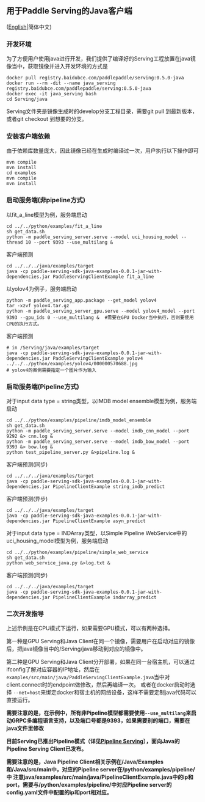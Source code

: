 ## 用于Paddle Serving的Java客户端

([English](./README.md)|简体中文)

### 开发环境

为了方便用户使用java进行开发，我们提供了编译好的Serving工程放置在java镜像当中，获取镜像并进入开发环境的方式是

```
docker pull registry.baidubce.com/paddlepaddle/serving:0.5.0-java
docker run --rm -dit --name java_serving registry.baidubce.com/paddlepaddle/serving:0.5.0-java
docker exec -it java_serving bash
cd Serving/java
```

Serving文件夹是镜像生成时的develop分支工程目录，需要git pull 到最新版本，或者git checkout 到想要的分支。

### 安装客户端依赖

由于依赖库数量庞大，因此镜像已经在生成时编译过一次，用户执行以下操作即可

```
mvn compile
mvn install
cd examples
mvn compile
mvn install
```

### 启动服务端(非pipeline方式)

以fit_a_line模型为例，服务端启动

```
cd ../../python/examples/fit_a_line
sh get_data.sh
python -m paddle_serving_server.serve --model uci_housing_model --thread 10 --port 9393 --use_multilang &
```

客户端预测

```
cd ../../../java/examples/target
java -cp paddle-serving-sdk-java-examples-0.0.1-jar-with-dependencies.jar PaddleServingClientExample fit_a_line
```

以yolov4为例子，服务端启动

```
python -m paddle_serving_app.package --get_model yolov4
tar -xzvf yolov4.tar.gz
python -m paddle_serving_server_gpu.serve --model yolov4_model --port 9393 --gpu_ids 0 --use_multilang &  #需要在GPU Docker当中执行，否则要使用CPU的执行方式。
```

客户端预测

```
# in /Serving/java/examples/target
java -cp paddle-serving-sdk-java-examples-0.0.1-jar-with-dependencies.jar PaddleServingClientExample yolov4 ../../../python/examples/yolov4/000000570688.jpg
# yolov4的案例需要指定一个图片作为输入

```

### 启动服务端(Pipeline方式)

对于input data type = string类型，以IMDB model ensemble模型为例，服务端启动

```
cd ../../python/examples/pipeline/imdb_model_ensemble
sh get_data.sh
python -m paddle_serving_server.serve --model imdb_cnn_model --port 9292 &> cnn.log &
python -m paddle_serving_server.serve --model imdb_bow_model --port 9393 &> bow.log &
python test_pipeline_server.py &>pipeline.log &
```

客户端预测(同步)

```
cd ../../../java/examples/target
java -cp paddle-serving-sdk-java-examples-0.0.1-jar-with-dependencies.jar PipelineClientExample string_imdb_predict
```

客户端预测(异步)

```
cd ../../../java/examples/target
java -cp paddle-serving-sdk-java-examples-0.0.1-jar-with-dependencies.jar PipelineClientExample asyn_predict
```


对于input data type = INDArray类型，以Simple Pipeline WebService中的uci_housing_model模型为例，服务端启动

```
cd ../../python/examples/pipeline/simple_web_service
sh get_data.sh
python web_service_java.py &>log.txt &
```

客户端预测(同步)

```
cd ../../../java/examples/target
java -cp paddle-serving-sdk-java-examples-0.0.1-jar-with-dependencies.jar PipelineClientExample indarray_predict
```

### 二次开发指导

上述示例是在CPU模式下运行，如果需要GPU模式，可以有两种选择。

第一种是GPU Serving和Java Client在同一个镜像，需要用户在启动对应的镜像后，把java镜像当中的/Serving/java移动到对应的镜像中。

第二种是GPU Serving和Java Client分开部署，如果在同一台宿主机，可以通过ifconfig了解对应容器的IP地址，然后在`examples/src/main/java/PaddleServingClientExample.java`当中对client.connect时的endpoint做修改，然后再编译一次。 或者在docker启动时选择 `--net=host`来绑定docker和宿主机的网络设备，这样不需要定制java代码可以直接运行。

**需要注意的是，在示例中，所有非Pipeline模型都需要使用`--use_multilang`来启动GRPC多编程语言支持，以及端口号都是9393，如果需要别的端口，需要在java文件里修改**

**目前Serving已推出Pipeline模式（详见[Pipeline Serving](../doc/PIPELINE_SERVING_CN.md)），面向Java的Pipeline Serving Client已发布。**

**需要注意的是，Java Pipeline Client相关示例在/Java/Examples和/Java/src/main中，对应的Pipeline server在/python/examples/pipeline/中
注意java/examples/src/main/java/PipelineClientExample.java中的ip和port，需要与/python/examples/pipeline/中对应Pipeline server的config.yaml文件中配置的ip和port相对应。**
